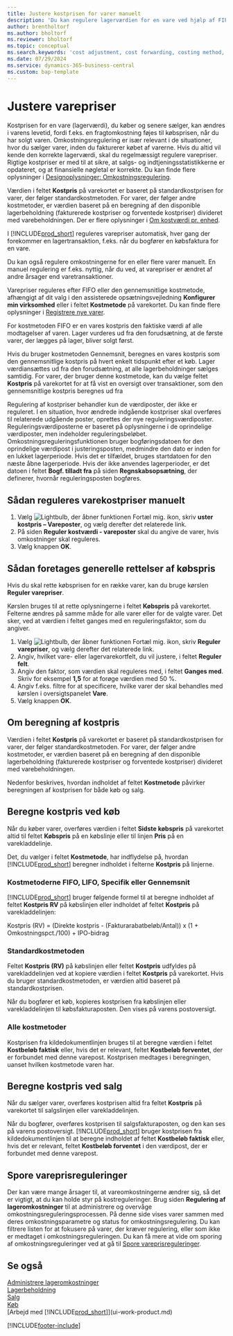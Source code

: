 ```yaml
---
title: Justere kostprisen for varer manuelt
description: 'Du kan regulere lagerværdien for en vare ved hjælp af FIFO eller gennemsnitlige kostmetoder, f.eks., når varepriser ændres af andre årsager end transaktioner.'
author: brentholtorf
ms.author: bholtorf
ms.reviewer: bholtorf
ms.topic: conceptual
ms.search.keywords: 'cost adjustment, cost forwarding, costing method, inventory valuation, costing'
ms.date: 07/29/2024
ms.service: dynamics-365-business-central
ms.custom: bap-template
---
```


# <a name="adjust-item-costs"></a>Justere varepriser

Kostprisen for en vare (lagerværdi), du køber og senere sælger, kan ændres i varens levetid, fordi f.eks. en fragtomkostning føjes til købsprisen, når du har solgt varen. Omkostningsregulering er især relevant i de situationer, hvor du sælger varer, inden du fakturerer købet af varerne. Hvis du altid vil kende den korrekte lagerværdi, skal du regelmæssigt regulere varepriser. Rigtige kostpriser er med til at sikre, at salgs- og indtjeningsstatistikkerne er opdateret, og at finansielle nøgletal er korrekte. Du kan finde flere oplysninger i [Designoplysninger: Omkostningsregulering](design-details-cost-adjustment.md).

Værdien i feltet **Kostpris** på varekortet er baseret på standardkostprisen for varer, der følger standardkostmetoden. For varer, der følger andre kostmetoder, er værdien baseret på en beregning af den disponible lagerbeholdning (fakturerede kostpriser og forventede kostpriser) divideret med varebeholdningen. Der er flere oplysninger i [Om kostværdi pr. enhed](inventory-how-adjust-item-costs.md#understanding-unit-cost-calculation).

I [!INCLUDE[prod_short](includes/prod_short.md)] reguleres varepriser automatisk, hver gang der forekommer en lagertransaktion, f.eks. når du bogfører en købsfaktura for en vare.

Du kan også regulere omkostningerne for en eller flere varer manuelt. En manuel regulering er f.eks. nyttig, når du ved, at varepriser er ændret af andre årsager end varetransaktioner.

Varepriser reguleres efter FIFO eller den gennemsnitlige kostmetode, afhængigt af dit valg i den assisterede opsætningsvejledning **Konfigurer min virksomhed** eller i feltet **Kostmetode** på varekortet. Du kan finde flere oplysninger i [Registrere nye varer](inventory-how-register-new-items.md).  

For kostmetoden FIFO er en vares kostpris den faktiske værdi af alle modtagelser af varen. Lager vurderes ud fra den forudsætning, at de første varer, der lægges på lager, bliver solgt først.

Hvis du bruger kostmetoden Gennemsnit, beregnes en vares kostpris som den gennemsnitlige kostpris på hvert enkelt tidspunkt efter et køb. Lager værdiansættes ud fra den forudsætning, at alle lagerbeholdninger sælges samtidig. For varer, der bruger denne kostmetode, kan du vælge feltet **Kostpris** på varekortet for at få vist en oversigt over transaktioner, som den gennemsnitlige kostpris beregnes ud fra

Regulering af kostpriser behandler kun de værdiposter, der ikke er reguleret. I en situation, hvor ændrede indgående kostpriser skal overføres til relaterede udgående poster, oprettes der nye reguleringsværdiposter. Reguleringsværdiposterne er baseret på oplysningerne i de oprindelige værdiposter, men indeholder reguleringsbeløbet. Omkostningsreguleringsfunktionen bruger bogføringsdatoen for den oprindelige værdipost i justeringsposten, medmindre den dato er inden for en lukket lagerperiode. Hvis det er tilfældet, bruges startdatoen for den næste åbne lagerperiode. Hvis der ikke anvendes lagerperioder, er det datoen i feltet **Bogf. tilladt fra** på siden **Regnskabsopsætning**, der definerer, hvornår reguleringsposten bogføres.

## <a name="to-adjust-item-costs-manually"></a>Sådan reguleres varekostpriser manuelt

1. Vælg ![Lightbulb, der åbner funktionen Fortæl mig.](media/ui-search/search_small.png "Fortæl mig, hvad du vil foretage dig") ikon, skriv **uster kostpris – Vareposter**, og vælg derefter det relaterede link.
2. På siden **Reguler kostværdi - vareposter** skal du angive de varer, hvis omkostninger skal reguleres.
3. Vælg knappen **OK**.

## <a name="to-make-general-changes-in-the-direct-unit-cost"></a>Sådan foretages generelle rettelser af købspris

Hvis du skal rette købsprisen for en række varer, kan du bruge kørslen **Reguler varepriser**.  

Kørslen bruges til at rette oplysningerne i feltet **Købspris** på varekortet. Felterne ændres på samme måde for alle varer eller for de valgte varer. Det sker, ved at værdien i feltet ganges med en reguleringsfaktor, som du angiver.  

1. Vælg ![Lightbulb, der åbner funktionen Fortæl mig.](media/ui-search/search_small.png "Fortæl mig, hvad du vil foretage dig") ikon, skriv **Reguler varepriser**, og vælg derefter det relaterede link.  
2. Angiv, hvilket vare- eller lagervarekortfelt, du vil justere, i feltet **Reguler felt**.  
3. Angiv den faktor, som værdien skal reguleres med, i feltet **Ganges med**. Skriv for eksempel **1,5** for at forøge værdien med 50 %.  
4. Angiv f.eks. filtre for at specificere, hvilke varer der skal behandles med kørslen i oversigtspanelet **Vare**.  
5. Vælg knappen **OK**.  

## <a name="understanding-unit-cost-calculation"></a>Om beregning af kostpris

Værdien i feltet **Kostpris** på varekortet er baseret på standardkostprisen for varer, der følger standardkostmetoden. For varer, der følger andre kostmetoder, er værdien baseret på en beregning af den disponible lagerbeholdning (fakturerede kostpriser og forventede kostpriser) divideret med varebeholdningen.  

Nedenfor beskrives, hvordan indholdet af feltet **Kostmetode** påvirker beregningen af kostprisen for både køb og salg.  

## <a name="unit-cost-calculation-for-purchases"></a>Beregne kostpris ved køb

Når du køber varer, overføres værdien i feltet **Sidste købspris** på varekortet altid til feltet **Købspris** på en købslinje eller til linjen **Pris** på en varekladdelinje.  

Det, du vælger i feltet **Kostmetode**, har indflydelse på, hvordan [!INCLUDE[prod_short](includes/prod_short.md)] beregner indholdet i felterne **Kostpris** på linjerne.  

### <a name="fifo-lifo-specific-or-average-costing-methods"></a>Kostmetoderne FIFO, LIFO, Specifik eller Gennemsnit

[!INCLUDE[prod_short](includes/prod_short.md)] bruger følgende formel til at beregne indholdet af feltet **Kostpris RV** på købslinjen eller indholdet af feltet **Kostpris** på varekladdelinjen:  

Kostpris (RV) = (Direkte kostpris - (Fakturarabatbeløb/Antal)) x (1 + Omkostningspct./100) + IPO-bidrag  

### <a name="standard-costing-method"></a>Standardkostmetoden

Feltet **Kostpris (RV)** på købslinjen eller feltet **Kostpris** udfyldes på varekladdelinjen ved at kopiere værdien i feltet **Kostpris** på varekortet. Hvis du bruger standardkostmetoden, er værdien altid baseret på standardkostprisen.  

Når du bogfører et køb, kopieres kostprisen fra købslinjen eller varekladdelinjen til købsfakturaposten. Den vises på varens postoversigt.  

### <a name="all-costing-methods"></a>Alle kostmetoder

Kostprisen fra kildedokumentlinjen bruges til at beregne værdien i feltet **Kostbeløb faktisk** eller, hvis det er relevant, feltet **Kostbeløb forventet**, der er forbundet med denne varepost. Kostprisen medtages i beregningen, uanset hvilken kostmetode varen har.  

## <a name="unit-cost-calculation-for-sales"></a>Beregne kostpris ved salg

Når du sælger varer, overføres kostprisen altid fra feltet **Kostpris** på varekortet til salgslinjen eller varekladdelinjen.  

Når du bogfører, overføres kostprisen til salgsfakturaposten, og den kan ses på varens postoversigt. [!INCLUDE[prod_short](includes/prod_short.md)] bruger kostprisen fra kildedokumentlinjen til at beregne indholdet af feltet **Kostbeløb faktisk** eller, hvis det er relevant, feltet **Kostbeløb forventet** i den værdipost, der er forbundet med denne varepost.  

## <a name="track-item-cost-adjustments"></a>Spore vareprisreguleringer

Der kan være mange årsager til, at vareomkostningerne ændrer sig, så det er vigtigt, at du kan holde styr på kostreguleringer. Brug siden **Regulering af lageromkostninger** til at administrere og overvåge omkostningsreguleringsprocessen. På denne side vises varer sammen med deres omkostningsparametre og status for omkostningsregulering. Du kan filtrere listen for at fokusere på varer, der kræver regulering, eller som ikke er medtaget i omkostningsreguleringen. Du kan få mere at vide om sporing af omkostningsreguleringer ved at gå til [Spore vareprisreguleringer](finance-track-inventory-costs.md).

## <a name="see-also"></a>Se også

[Administrere lageromkostninger](finance-manage-inventory-costs.md)  
[Lagerbeholdning](inventory-manage-inventory.md)  
[Salg](sales-manage-sales.md)  
[Køb](purchasing-manage-purchasing.md)  
[Arbejd med [!INCLUDE[prod_short](includes/prod_short.md)]](ui-work-product.md)

[!INCLUDE[footer-include](includes/footer-banner.md)]
